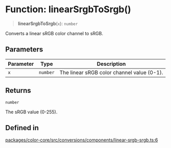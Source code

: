 # Function: linearSrgbToSrgb()

> **linearSrgbToSrgb**(`x`): `number`

Converts a linear sRGB color channel to sRGB.

## Parameters

| Parameter | Type | Description |
| ------ | ------ | ------ |
| `x` | `number` | The linear sRGB color channel value (0-1). |

## Returns

`number`

The sRGB value (0-255).

## Defined in

[packages/color-core/src/conversions/components/linear-srgb-srgb.ts:6](https://github.com/iamlite/color-core-mono-test/blob/d94d70fcd3b8bc32b54a8388048088ead1ff133f/packages/color-core/src/conversions/components/linear-srgb-srgb.ts#L6)
